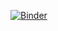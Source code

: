 [![Binder](https://mybinder.org/badge_logo.svg)](https://mybinder.org/v2/gh/imagdau/FUSE2024.git/HEAD?labpath=notebook.ipynb)